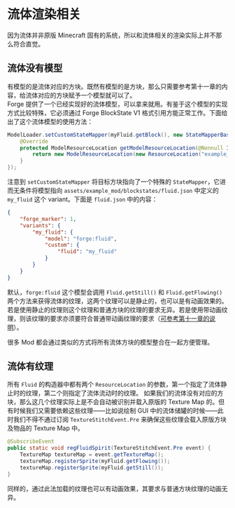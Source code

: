 # 流体渲染相关

因为流体并非原版 Minecraft 固有的系统，所以和流体相关的渲染实际上并不那么符合直觉。

## 流体没有模型

有模型的是流体对应的方块。既然有模型的是方块，那么只需要参考第十一章的内容，给流体对应的方块赋予一个模型就可以了。  
Forge 提供了一个已经实现好的流体模型，可以拿来就用。有鉴于这个模型的实现方式比较特殊，它必须通过 Forge BlockState V1 格式引用方能正常工作。下面给出了这个流体模型的使用方法：

```java
ModelLoader.setCustomStateMapper(myFluid.getBlock(), new StateMapperBase() {
    @Override
    protected ModelResourceLocation getModelResourceLocation(@Nonnull IBlockState state) {
        return new ModelResourceLocation(new ResourceLocation("example_mod", "fluid"), "my_fluid");
    }
});
```

注意到 `setCustomStateMapper` 将目标方块指向了一个特殊的 `StateMapper`，它进而无条件将模型指向 `assets/example_mod/blockstates/fluid.json` 中定义的 `my_fluid` 这个 variant。下面是 `fluid.json` 中的内容：

```json
{
    "forge_marker": 1,
    "variants": {
        "my_fluid": {
            "model": "forge:fluid",
            "custom": {
                "fluid": "my_fluid"
            }
        }
    }
}
```

默认，`forge:fluid` 这个模型会调用 `Fluid.getStill()` 和 `Fluid.getFlowing()` 两个方法来获得流体的纹理，这两个纹理可以是静止的，也可以是有动画效果的。若是使用静止的纹理则这个纹理和普通方块的纹理的要求无异。若是使用带动画纹理，则该纹理的要求亦须要符合普通带动画纹理的要求（[可参考第十一章的说明](../chapter-11/baked/texture.md)）。

很多 Mod 都会通过类似的方式将所有流体方块的模型整合在一起方便管理。

## 流体有纹理

所有 `Fluid` 的构造器中都有两个 `ResourceLocation` 的参数，第一个指定了流体静止时的纹理，第二个则指定了流体流动时的纹理。
如果我们的流体没有对应的方块，那么这几个纹理实际上是不会自动被识别并载入原版的 Texture Map 的。但有时候我们又需要依赖这些纹理——比如说绘制 GUI 中的流体储罐的时候——此时我们不得不通过订阅 `TextureStitchEvent.Pre` 来确保这些纹理会载入原版方块及物品的 Texture Map 中。

```java
@SubscribeEvent
public static void regFluidSpirit(TextureStitchEvent.Pre event) {
    TextureMap textureMap = event.getTextureMap();
    textureMap.registerSprite(myFluid.getFlowing());
    textureMap.registerSprite(myFluid.getStill());
}
```

同样的，通过此法加载的纹理也可以有动画效果，其要求与普通方块纹理的动画无异。
